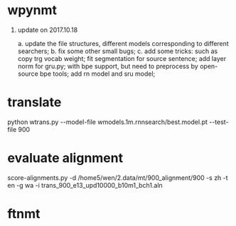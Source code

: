 # wpynmt

1. update on 2017.10.18

	a. update the file structures, different models corresponding to different searchers;
	b. fix some other small bugs;
	c. add some tricks:
			such as copy trg vocab weight;
			fit segmentation for source sentence;
			add layer norm for gru.py;
			with bpe support, but need to preprocess by open-source bpe tools;
			add rn model and sru model;


# translate

python wtrans.py --model-file wmodels.1m.rnnsearch/best.model.pt --test-file 900


# evaluate alignment

score-alignments.py -d /home5/wen/2.data/mt/900_alignment/900 -s zh -t en -g wa -i trans_900_e13_upd10000_b10m1_bch1.aln

# ftnmt
